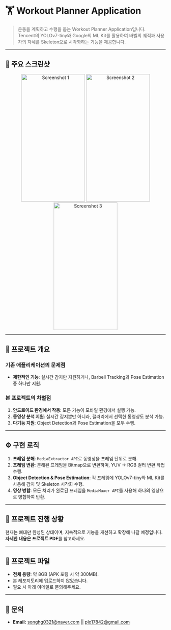 # 🏋️ Workout Planner Application

> 운동을 계획하고 수행을 돕는 Workout Planner Application입니다.  
> Tencent의 YOLOv7-tiny와 Google의 ML Kit를 활용하여 바벨의 궤적과 사용자의 자세를 Skeleton으로 시각화하는 기능을 제공합니다.

---

## 📸 주요 스크린샷
<p align="center">
  <img src="https://github.com/user-attachments/assets/2697083c-914c-460e-baa5-8746a7174d47" width="200" height="400" alt="Screenshot 1"/>
  <img src="https://github.com/user-attachments/assets/39278b9d-a8dc-4345-8582-4b979b72d6fd" width="200" height="400" alt="Screenshot 2"/>
  <img src="https://github.com/user-attachments/assets/2f5aecc3-53f1-43b7-928f-224df977e2b8" width="200" height="400" alt="Screenshot 3"/>
</p>

---

## 📝 프로젝트 개요

### **기존 애플리케이션의 문제점**
- **제한적인 기능**: 실시간 감지만 지원하거나, Barbell Tracking과 Pose Estimation 중 하나만 지원.  

### **본 프로젝트의 차별점**
1. **안드로이드 환경에서 작동**: 모든 기능이 모바일 환경에서 실행 가능.  
2. **동영상 분석 지원**: 실시간 감지뿐만 아니라, 갤러리에서 선택한 동영상도 분석 가능.  
3. **다기능 지원**: Object Detection과 Pose Estimation을 모두 수행.  

---

## ⚙️ 구현 로직

1. **프레임 분해**: `MediaExtractor API`로 동영상을 프레임 단위로 분해.  
2. **프레임 변환**: 분해된 프레임을 Bitmap으로 변환하며, YUV → RGB 컬러 변환 작업 수행.  
3. **Object Detection & Pose Estimation**: 각 프레임에 YOLOv7-tiny와 ML Kit를 사용해 감지 및 Skeleton 시각화 수행.  
4. **영상 병합**: 모든 처리가 완료된 프레임을 `MediaMuxer API`를 사용해 하나의 영상으로 병합하여 반환.  

---

## 🚀 프로젝트 진행 상황

현재는 뼈대만 완성된 상태이며, 지속적으로 기능을 개선하고 확장해 나갈 예정입니다.  
**자세한 내용은 프로젝트 PDF**를 참고하세요.  

---

## 📂 프로젝트 파일

- **전체 용량**: 약 8GB (APK 포팅 시 약 300MB).  
- 본 레포지토리에 업로드하지 않았습니다.  
- 필요 시 아래 이메일로 문의해주세요.

---

## 📧 문의
- **Email:** songhg0321@naver.com || plx17842@gmail.com
